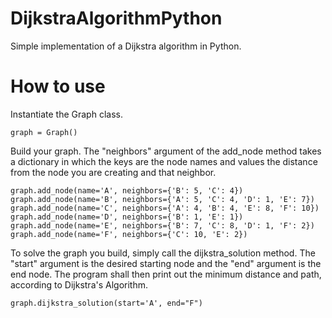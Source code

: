 # DijkstraAlgorithmPython

Simple implementation of a Dijkstra algorithm in Python.

# How to use

Instantiate the Graph class.

```
graph = Graph()
```

Build your graph. The "neighbors" argument of the add_node method takes a dictionary in which the keys are the node names and values the distance from the node you are creating and that neighbor.

```
graph.add_node(name='A', neighbors={'B': 5, 'C': 4})
graph.add_node(name='B', neighbors={'A': 5, 'C': 4, 'D': 1, 'E': 7})
graph.add_node(name='C', neighbors={'A': 4, 'B': 4, 'E': 8, 'F': 10})
graph.add_node(name='D', neighbors={'B': 1, 'E': 1})
graph.add_node(name='E', neighbors={'B': 7, 'C': 8, 'D': 1, 'F': 2})
graph.add_node(name='F', neighbors={'C': 10, 'E': 2})
```

To solve the graph you build, simply call the dijkstra_solution method. The "start" argument is the desired starting node and the "end" argument is the end node. The program shall then print out the minimum distance and path, according to Dijkstra's Algorithm.

```
graph.dijkstra_solution(start='A', end="F")
```
